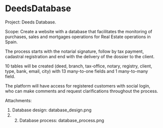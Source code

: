 # DeedsDatabase

Project: Deeds Database.

Scope: Create a website with a database that facilitates the monitoring of purchases, sales and mortgages operations for Real Estate operations in Spain.

The process starts with the notarial signature, follow by tax payment, cadastral registration and end with the delivery of the dossier to the client.

10 tables will be created (deed, branch, tax-office, notary, registry, client, type, bank, email, city) with 13 many-to-one fields and 1 many-to-many field.

The platform will have access for registered customers with social login, who can make comments and request clarifications throughout the process.

Attachments:

1) Database design: database_design.png
2) 2) Database process: database_process.png
